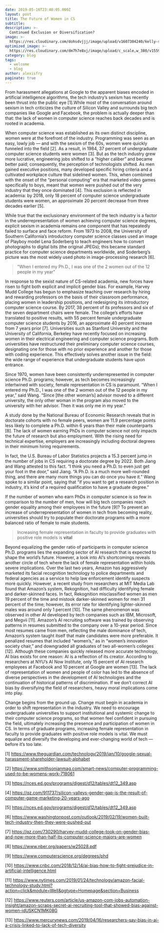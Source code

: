 ```yaml
---
date: 2019-05-16T23:48:05.000Z
layout: post
title: The Future of Women in CS
subtitle: 
description: >-
  Continued Exclusion or Diversification?
image: >-
  https://res.cloudinary.com/dohsdvjjj/image/upload/v1607304240/kelly-sikkema-YK0HPwWDJ1I-unsplash_ywtauy.jpg
optimized_image: >-
  https://res.cloudinary.com/dm7h7e8xj/image/upload/c_scale,w_380/v1559821647/theme6_qeeojf.jpg
category: blog
tags:
  - welcome
  - blog
author: alexisfry
paginate: true
---
```

From harassment allegations at Google to the apparent biases encoded in artificial intelligence algorithms, the tech industry’s sexism has recently been thrust into the public eye [1].While most of the conversation around sexism in tech criticizes the culture of Silicon Valley and surrounds big tech companies like Google and Facebook, the problem is actually deeper than that: the lack of women in computer science reaches back decades and is rooted in academia. 

When computer science was established as its own distinct discipline, women were at the forefront of the industry. Programming was seen as an easy, lowly job — and with the sexism of the 60s, women were quickly funneled into the field [2]. As a result, in 1984, 37 percent of undergraduate computer science students were women [3]. But as the tech industry grew more lucrative, engineering jobs shifted to a “higher caliber” and became better paid; consequently, the perception of technologists shifted. As men gained executive positions, many developed specific hiring criteria and a cultivated workplace culture that sidelined women. This, when combined with the onset of the “personal computing” era that marketed video games specifically to boys, meant that women were pushed out of the very industry that they once dominated [4]. This exclusion is reflected in academia: by 2018, only 18 percent of computer science undergraduate students were women, an approximate 20 percent decrease from three decades earlier [5].

While true that the exclusionary environment of the tech industry is a factor in the underrepresentation of women achieving computer science degrees, explicit sexism in academia remains one component that has repeatedly failed to surface and face reform. From 1973 to 2008, the University of Southern California’s introductory computer science classes used an image of Playboy model Lena Soderberg to teach engineers how to convert photographs to digital bits (the original JPEGs); this became standard practice for computer science departments worldwide, and Soderberg’s picture was the most widely used photo in image-processing research [6].

> "When I entered my Ph.D., I was one of the 2 women out of the 12 people in my year"

In response to the sexist nature of CS-related academia, new forces have risen to fight both explicit and implicit gender bias. For example, Harvey Mudd College has begun to emphasize teaching over research by hiring and rewarding professors on the basis of their classroom performance, placing women in leadership positions, and redesigning its introductory computer science course. By 2017, 38 percent of its professors and six of the seven department chairs were female. The college’s efforts have translated to positive results, with 55 percent female undergraduate computer science students by 2016, an approximate 40 percent increase from 7 years prior [7]. Universities such as Stanford University and the University of California, Berkeley have recently focused on increasing women in their electrical engineering and computer science programs. Both universities have restructured their preliminary computer science courses, designating one for those with no prior experience and another for those with coding experience. This effectively solves another issue in the field: the wide range of experience that undergraduate students have upon entrance.

Since 1970, women have been consistently underrepresented in computer science Ph.D. programs; however, as tech becomes increasingly intertwined with society, female representation in CS is paramount. “When I entered my Ph.D., I was one of the 2 women out of the 12 people in my year,” said Wang. “Since [the other woman’s] advisor moved to a different university, the only other woman in the program also moved to the university with her advisor. Then it was only me in my year.” 

A study done by the National Bureau of Economic Research reveals that in doctorate cohorts with no female peers, women are 11.9 percentage points less likely to complete a Ph.D. within 6 years than their male counterparts [8]. The lack of women earning PhDs in computer science not only impacts the future of research but also employment. With the rising need for technical expertise, employers are increasingly including doctoral degrees in their minimum hiring requirements. 

In fact, the U.S. Bureau of Labor Statistics projects a 15.3 percent jump in the number of jobs in CS requiring a doctorate degree by 2022. Both Jiang and Wang attested to this fact. “I think you need a Ph.D. to even just get your foot in the door,” said Jiang. “A Ph.D. is a much more well-rounded thing, and there are many more things you can do once you have it.” Wang spoke to a similar point, saying that “if you want to get a research position in industry, it’s kind of a required qualification to have a graduate degree.”

If the number of women who earn PhDs in computer science is so few in comparison to the number of men, how will big tech companies reach gender equality among their employees in the future [9]? To prevent an increase of underrepresentation of women in tech from becoming reality, universities should try to populate their doctorate programs with a more balanced ratio of female to male students.  

> Increasing female representation in faculty to provide graduates with positive role models is **vital**

Beyond equalizing the gender ratio of participants in computer science Ph.D. programs lies the expanding sector of AI research that is expected to shape the world’s future. However, a look into AI’s shortcomings reveals another circle of tech where the lack of female representation within holds severe implications. Over the last two years, Amazon has aggressively marketed its facial recognition technology to police departments and federal agencies as a service to help law enforcement identify suspects more quickly. However, a recent study from researchers at MIT Media Lab found that Amazon’s system, Rekognition, had difficulty identifying female and darker-skinned faces. In fact, Rekognition misclassified women as men 19 percent of the time and mistook darker-skinned women for men 31 percent of the time; however, its error rate for identifying lighter-skinned males was around only 1 percent [10]. The same phenomenon was observed in other AI developed by tech companies such as IBM, Microsoft, and Megvii [11]. Amazon’s AI recruiting software was trained by observing patterns in resumes submitted to the company over a 10-year period. Since most resumes came from men, reflecting the male dominance of tech, Amazon’s system taught itself that male candidates were more preferable. It penalized resumes that included “women’s,” as in “women’s innovation society chair,” and downgraded all graduates of two all-women’s colleges [12]. Although these companies quickly released more accurate technology, AI bias exists for one reason: AI is a reflection of its creator. According to researchers at NYU’s AI Now Institute, only 15 percent of AI research employees at Facebook and 10 percent at Google are women [13]. The lack of representation of women and people of color has led to the absence of diverse perspectives in the development of AI technologies and the continuation of historical patterns of discrimination. If we don’t correct AI bias by diversifying the field of researchers, heavy moral implications come into play.

Change begins from the ground up. Change must begin in academia in order to shift representation in the industry. We need to encourage undergraduate universities to support institutional and systemic change to their computer science programs, so that women feel confident in pursuing the field, ultimately increasing the presence and participation of women in CS. In terms of graduate programs, increasing female representation in faculty to provide graduates with positive role models is vital. We must equalize and diversify the developing and ever-changing world of tech — before it’s too late.

[1] <https://www.theguardian.com/technology/2019/jan/10/google-sexual-harassment-shareholder-lawsuit-alphabet>

[2] <https://www.smithsonianmag.com/smart-news/computer-programming-used-to-be-womens-work-718061>

[3] <https://nces.ed.gov/programs/digest/d12/tables/dt12_349.asp>

[4] <https://qz.com/911737/silicon-valleys-gender-gap-is-the-result-of-computer-game-marketing-20-years-ago>

[5] <https://nces.ed.gov/programs/digest/d12/tables/dt12_349.asp>

[6] <https://www.washingtonpost.com/outlook/2019/02/19/women-built-tech-industry-then-they-were-pushed-out>

[7] <https://qz.com/730290/harvey-mudd-college-took-on-gender-bias-and-now-more-than-half-its-computer-science-majors-are-women>

[8] <https://www.nber.org/papers/w25028.pdf>

[9] <https://www.computerscience.org/degrees/phd>

[10] <https://www.cnbc.com/2018/12/14/ai-bias-how-to-fight-prejudice-in-artificial-intelligence.html>

[11] <https://www.nytimes.com/2019/01/24/technology/amazon-facial-technology-study.html?action=click&module=Well&pgtype=Homepage&section=Business>

[12] <https://www.reuters.com/article/us-amazon-com-jobs-automation-insight/amazon-scraps-secret-ai-recruiting-tool-that-showed-bias-against-women-idUSKCN1MK08G>

[13] <https://www.mercurynews.com/2019/04/16/researchers-say-bias-in-ai-a-crisis-linked-to-lack-of-tech-diversity>

